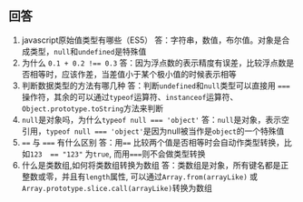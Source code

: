## 回答
1. javascript原始值类型有哪些（ES5）
	答：字符串，数值，布尔值。对象是合成类型，`null`和`undefined`是特殊值
2. 为什么 `0.1 + 0.2 !== 0.3`
	答：因为浮点数的表示精度有误差，比较浮点数是否相等时，应该作差，当差值小于某个极小值的时候表示相等
3. 判断数据类型的方法有哪几种
	答：判断`undefined`和`null`类型可以直接用 `===` 操作符，其余的可以通过`typeof`运算符、`instanceof`运算符、`Object.prototype.toString`方法来判断
4. `null`是对象吗，为什么`typeof null === 'object'`
	答：`null`是对象，表示空引用，`typeof null === 'object'`是因为null被当作是`object`的一个特殊值
5. `==` 与 `===` 有什么区别
	答：用`==` 比较两个值是否相等时会自动作类型转换，比如`123  == "123"` 为`true`, 而用`===`则不会做类型转换
6. 什么是类数组,如何将类数组转换为数组
	答：类数组是对象，所有键名都是正整数或零，并且有`length`属性, 可以通过`Array.from(arrayLike)` 或`Array.prototype.slice.call(arrayLike)`转换为数组